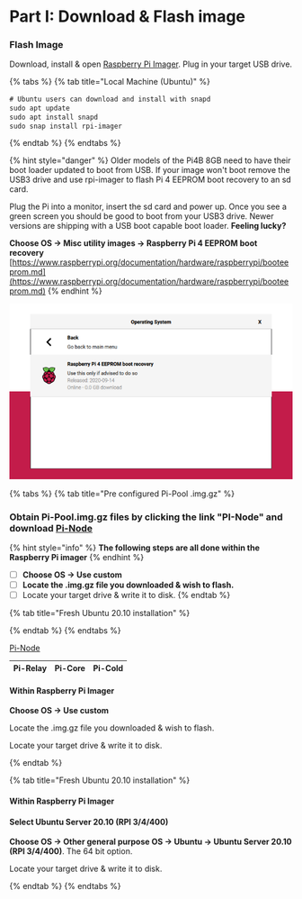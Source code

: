 # Part I: Download & Flash image

### Flash Image

Download, install & open [Raspberry Pi Imager](https://github.com/raspberrypi/rpi-imager/releases/latest). Plug in your target USB drive.

{% tabs %}
{% tab title="Local Machine \(Ubuntu\)" %}
```text
# Ubuntu users can download and install with snapd
sudo apt update
sudo apt install snapd
sudo snap install rpi-imager
```
{% endtab %}
{% endtabs %}

{% hint style="danger" %}
Older models of the Pi4B 8GB need to have their boot loader updated to boot from USB. If your image won't boot remove the USB3 drive and use rpi-imager to flash Pi 4 EEPROM boot recovery to an sd card.

Plug the Pi into a monitor, insert the sd card and power up. Once you see a green screen you should be good to boot from your USB3 drive. Newer versions are shipping with a USB boot capable boot loader. **Feeling lucky?**

**Choose OS -&gt; Misc utility images -&gt; Raspberry Pi 4 EEPROM boot recovery** [https://www.raspberrypi.org/documentation/hardware/raspberrypi/booteeprom.md](https://www.raspberrypi.org/documentation/hardware/raspberrypi/booteeprom.md) 
{% endhint %}

![](../../.gitbook/assets/otgpoltut.png)

{% tabs %}
{% tab title="Pre configured Pi-Pool .img.gz" %}
### Obtain Pi-Pool.img.gz files by clicking the link "PI-Node" and download [Pi-Node](https://db.adamantium.online/Pi-Node.img.gz) 

{% hint style="info" %}
**The following steps are all done within the Raspberry Pi imager**
{% endhint %}

* [ ] **Choose OS -&gt; Use custom**
* [ ] **Locate the .img.gz file you downloaded & wish to flash.**
* [ ] Locate your target drive & write it to disk.
{% endtab %}

{% tab title="Fresh Ubuntu 20.10 installation" %}

{% endtab %}
{% endtabs %}



[Pi-Node](https://db.adamantium.online/Pi-Node.img.gz)

| Pi-Relay | Pi-Core | Pi-Cold |
| :--- | :--- | :--- |


#### Within Raspberry Pi Imager

**Choose OS -&gt; Use custom**

Locate the .img.gz file you downloaded & wish to flash.

Locate your target drive & write it to disk.

 {% endtab %}

{% tab title="Fresh Ubuntu 20.10 installation" %}

#### Within Raspberry Pi Imager

#### Select Ubuntu Server 20.10 \(RPI 3/4/400\)

**Choose OS -&gt; Other general purpose OS -&gt; Ubuntu -&gt; Ubuntu Server 20.10 \(RPI 3/4/400\)**. The 64 bit option.

Locate your target drive & write it to disk.

 {% endtab %} {% endtabs %}

